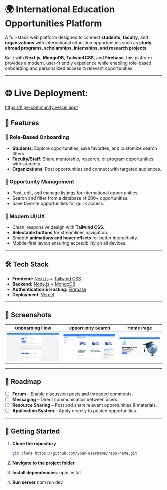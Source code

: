 # 🌍 International Education Opportunities Platform

A full-stack web platform designed to connect **students**, **faculty**, and **organizations** with international education opportunities such as **study abroad programs, scholarships, internships, and research projects**.

Built with **Next.js**, **MongoDB**, **Tailwind CSS**, and **Firebase**, this platform provides a modern, user-friendly experience while enabling role-based onboarding and personalized access to relevant opportunities.

---

# 🌐 Live Deployment:
https://hipe-community.vercel.app/

## 🚀 Features

### 🔹 Role-Based Onboarding
- **Students**: Explore opportunities, save favorites, and customize search filters.
- **Faculty/Staff**: Share mentorship, research, or program opportunities with students.
- **Organizations**: Post opportunities and connect with targeted audiences.

### 🔹 Opportunity Management
- Post, edit, and manage listings for international opportunities.
- Search and filter from a database of 200+ opportunities.
- Save favorite opportunities for quick access.

### 🔹 Modern UI/UX
- Clean, responsive design with **Tailwind CSS**.
- **Selectable buttons** for streamlined navigation.
- Smooth **animations and hover effects** for better interactivity.
- Mobile-first layout ensuring accessibility on all devices.

---

## 🛠️ Tech Stack

- **Frontend:** [Next.js](https://nextjs.org/) + [Tailwind CSS](https://tailwindcss.com/)
- **Backend:** [Node.js](https://nodejs.org/) + [MongoDB](https://www.mongodb.com/)
- **Authentication & Hosting:** [Firebase](https://firebase.google.com/)
- **Deployment:** [Vercel](hipe-community.vercel.app/)

---

## 📸 Screenshots

| Onboarding Flow | Opportunity Search |     Home Page     |
|-----------------|--------------------|-------------------|
| ![hipe3](hipe3.PNG)  | ![hipe4](hipe4.PNG)   | ![hipe1](hipe1.PNG)  |

---

## 📌 Roadmap

- [ ] **Forum** – Enable discussion posts and threaded comments.
- [ ] **Messaging** – Direct communication between users.
- [ ] **Resource Sharing** – Post and share relevant opportunities & materials.
- [ ] **Application System** – Apply directly to posted opportunities.

---

## 📂 Getting Started

1. **Clone the repository**
   ```bash
   git clone https://github.com/your-username/repo-name.git

2. **Navigate to the project folder**
3. **Install dependencies**:
   npm install

4. **Run server**
   npm run dev
